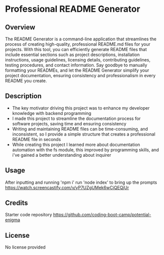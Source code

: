 # Professional README Generator

## Overview 
The README Generator is a command-line application that streamlines the process of creating high-quality, professional README.md files for your projects. With this tool, you can efficiently generate README files that include essential sections such as project descriptions, installation instructions, usage guidelines, licensing details, contributing guidelines, testing procedures, and contact information. Say goodbye to manually formatting your READMEs, and let the README Generator simplify your project documentation, ensuring consistency and professionalism in every README you create.

## Description
- The key motivator driving this project was to enhance my developer knowledge with backend programming
- I made this project to streamline the documentation process for software projects, saving time and ensuring consistency
- Writing and maintaining README files can be time-consuming, and inconsistent, so I provide a simple structure that creates a professional README file in seconds
- While creating this project I learned more about documentation automation with the fs module, this improved by programming skills, and i've gained a better understanding about inquirer

## Usage
After inputting and running 'npm i' run 'node index' to bring up the prompts
https://watch.screencastify.com/v/yP7UZgUMek6wCiQEQjUr

## Credits 
Starter code repository 
https://github.com/coding-boot-camp/potential-enigma


## License 
No license provided
